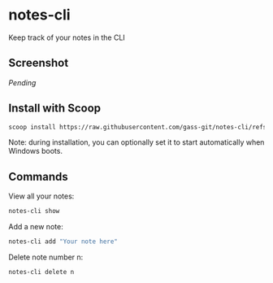 # notes-cli

Keep track of your notes in the CLI 

## Screenshot 

_Pending_

## Install with Scoop

```sh
scoop install https://raw.githubusercontent.com/gass-git/notes-cli/refs/heads/main/notes-cli.json
```

Note: during installation, you can optionally set it to start automatically when Windows boots.

## Commands

View all your notes:
```sh
notes-cli show
```

Add a new note:
```sh
notes-cli add "Your note here"
```

Delete note number n:
```sh
notes-cli delete n
```

